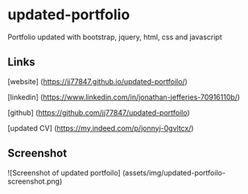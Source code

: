 # updated-portfolio

Portfolio updated with bootstrap, jquery, html, css and javascript

## Links

[website] (https://jj77847.github.io/updated-portfoilo/)

[linkedin] (https://www.linkedin.com/in/jonathan-jefferies-70916110b/)

[github] (https://github.com/jj77847/updated-portfoilo)

[updated CV] (https://my.indeed.com/p/jonnyj-0gvltcx/)

## Screenshot

![Screenshot of updated portfoilo] (assets/img/updated-portfoilo-screenshot.png)
